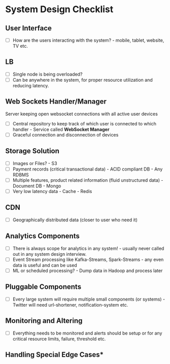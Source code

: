 # System Design Checklist

## User Interface

- [ ] How are the users interacting with the system? - mobile, tablet, website, TV etc.

## LB

- [ ] Single node is being overloaded?
- [ ] Can be anywhere in the system, for proper resource utilization and reducing latency.

## Web Sockets Handler/Manager

Server keeping open websocket connections with all active user devices

- [ ] Central repository to keep track of which user is connected to which handler - Service called __WebSocket Manager__
- [ ] Graceful connection and disconnection of devices

## Storage Solution

- [ ] Images or Files? - S3
- [ ] Payment records (critical transactional data) - ACID compliant DB - Any RDBMS
- [ ] Multiple features, product related information (fluid unstructured data) - Document DB - Mongo
- [ ] Very low latency data - Cache - Redis

## CDN

- [ ] Geographically distributed data (closer to user who need it)

## Analytics Components

- [ ] There is always scope for analytics in any system! - usually never called out in any system design interview.
- [ ] Event Stream processing like Kafka-Streams, Spark-Streams - any even data is useful and can be used
- [ ] ML or scheduled processing? - Dump data in Hadoop and process later

## Pluggable Components

- [ ] Every large system will require multiple small components (or systems) - Twitter will need url-shortener, notification-system etc.

## Monitoring and Altering

- [ ] Everything needs to be monitored and alerts should be setup or for any critical resource limits, failure, threshold etc.

## Handling Special Edge Cases*
